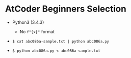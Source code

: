 # AtCoder Beginners Selection

- Python3 (3.4.3)
  + No `f"{x}"` format

- `$ cat abc086a-sample.txt | python abc086a.py`
- `$ python abc086a.py < abc086a-sample.txt`
